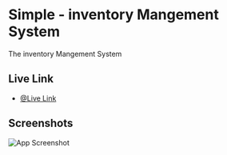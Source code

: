
# Simple - inventory Mangement System

The inventory Mangement System

## Live Link

- [@Live Link](https://app-landing-page-vu3.netlify.app/)


## Screenshots

![App Screenshot](https://i.ibb.co/ZcxKLtb/inventory.jpg)
